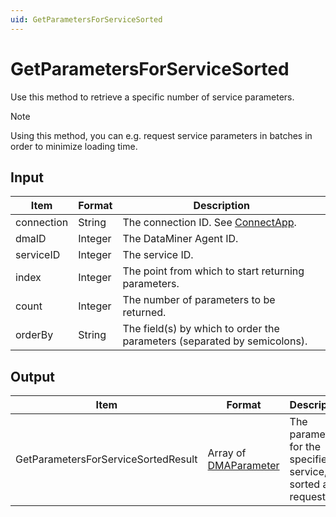 ```yaml
---
uid: GetParametersForServiceSorted
---
```


# GetParametersForServiceSorted

Use this method to retrieve a specific number of service parameters.

> [!NOTE]
> Using this method, you can e.g. request service parameters in batches in order to minimize loading time.

## Input

| Item       | Format  | Description                                                                      |
|------------|---------|----------------------------------------------------------------------------------|
| connection | String  | The connection ID. See [ConnectApp](xref:ConnectApp). |
| dmaID      | Integer | The DataMiner Agent ID.                                                          |
| serviceID  | Integer | The service ID.                                                                  |
| index      | Integer | The point from which to start returning parameters.                              |
| count      | Integer | The number of parameters to be returned.                                         |
| orderBy    | String  | The field(s) by which to order the parameters (separated by semicolons).         |

## Output

| Item | Format | Description |
|--|--|--|
| GetParametersForServiceSortedResult | Array of [DMAParameter](xref:DMAParameter) | The parameters for the specified service, sorted as requested. |
